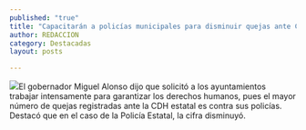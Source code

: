 ```yaml
---
published: "true"
title: "Capacitarán a policías municipales para disminuir quejas ante CDHEZ: MAR"
author: REDACCION
category: Destacadas
layout: posts

---
```


![](http://i.imgur.com/QTTnptIm.jpg)El gobernador Miguel Alonso dijo que solicitó a los ayuntamientos trabajar intensamente para garantizar los derechos humanos, pues el mayor número de quejas registradas ante la CDH estatal es contra sus policías. Destacó que en el caso de la Policía Estatal, la cifra disminuyó.
